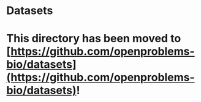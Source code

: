 # Datasets

# This directory has been moved to [https://github.com/openproblems-bio/datasets](https://github.com/openproblems-bio/datasets)!